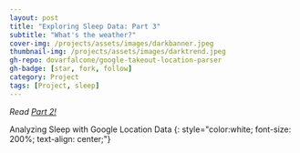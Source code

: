 ```yaml
---
layout: post
title: "Exploring Sleep Data: Part 3"
subtitle: "What's the weather?"
cover-img: /projects/assets/images/darkbanner.jpeg
thumbnail-img: /projects/assets/images/darktrend.jpeg
gh-repo: dovarfalcone/google-takeout-location-parser
gh-badge: [star, fork, follow]
category: Project
tags: [Project, sleep]
---
```


*Read [Part 2!](/2023-02-05-Exploring-Sleep-Data-Part-2/)*

Analyzing Sleep with Google Location Data
{: style="color:white; font-size: 200%; text-align: center;"}